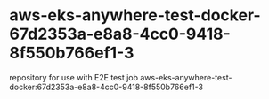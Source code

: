 # aws-eks-anywhere-test-docker-67d2353a-e8a8-4cc0-9418-8f550b766ef1-3
repository for use with E2E test job aws-eks-anywhere-test-docker:67d2353a-e8a8-4cc0-9418-8f550b766ef1-3
